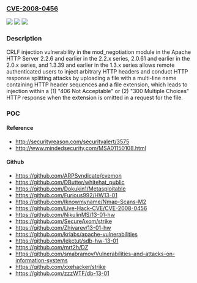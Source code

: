 ### [CVE-2008-0456](https://cve.mitre.org/cgi-bin/cvename.cgi?name=CVE-2008-0456)
![](https://img.shields.io/static/v1?label=Product&message=n%2Fa&color=blue)
![](https://img.shields.io/static/v1?label=Version&message=n%2Fa&color=blue)
![](https://img.shields.io/static/v1?label=Vulnerability&message=n%2Fa&color=brighgreen)

### Description

CRLF injection vulnerability in the mod_negotiation module in the Apache HTTP Server 2.2.6 and earlier in the 2.2.x series, 2.0.61 and earlier in the 2.0.x series, and 1.3.39 and earlier in the 1.3.x series allows remote authenticated users to inject arbitrary HTTP headers and conduct HTTP response splitting attacks by uploading a file with a multi-line name containing HTTP header sequences and a file extension, which leads to injection within a (1) "406 Not Acceptable" or (2) "300 Multiple Choices" HTTP response when the extension is omitted in a request for the file.

### POC

#### Reference
- http://securityreason.com/securityalert/3575
- http://www.mindedsecurity.com/MSA01150108.html

#### Github
- https://github.com/ARPSyndicate/cvemon
- https://github.com/DButter/whitehat_public
- https://github.com/Dokukin1/Metasploitable
- https://github.com/Furious992/HW13-01
- https://github.com/Iknowmyname/Nmap-Scans-M2
- https://github.com/Live-Hack-CVE/CVE-2008-0456
- https://github.com/NikulinMS/13-01-hw
- https://github.com/SecureAxom/strike
- https://github.com/Zhivarev/13-01-hw
- https://github.com/krlabs/apache-vulnerabilities
- https://github.com/lekctut/sdb-hw-13-01
- https://github.com/mrt2h/DZ
- https://github.com/smabramov/Vulnerabilities-and-attacks-on-information-systems
- https://github.com/xxehacker/strike
- https://github.com/zzzWTF/db-13-01

